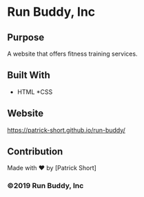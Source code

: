 # Run Buddy, Inc

## Purpose
A website that offers fitness training services.

## Built With
* HTML
*CSS

## Website 
https://patrick-short.github.io/run-buddy/

## Contribution
Made with ❤️ by [Patrick Short]

### ©️2019 Run Buddy, Inc 
